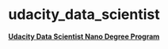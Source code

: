 # udacity_data_scientist
[**Udacity Data Scientist Nano Degree Program**](https://www.udacity.com/course/data-scientist-nanodegree--nd025)
